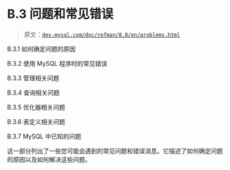 # B.3 问题和常见错误

> 原文：[`dev.mysql.com/doc/refman/8.0/en/problems.html`](https://dev.mysql.com/doc/refman/8.0/en/problems.html)

B.3.1 如何确定问题的原因

B.3.2 使用 MySQL 程序时的常见错误

B.3.3 管理相关问题

B.3.4 查询相关问题

B.3.5 优化器相关问题

B.3.6 表定义相关问题

B.3.7 MySQL 中已知的问题

这一部分列出了一些您可能会遇到的常见问题和错误消息。它描述了如何确定问题的原因以及如何解决这些问题。
